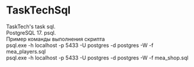 # TaskTechSql
TaskTech's task sql.\
PostgreSQL 17. psql.\
Пример команды выполнения скрипта\
psql.exe -h localhost -p 5433 -U postgres -d postgres -W -f mea_players.sql\
psql.exe -h localhost -p 5433 -U postgres -d postgres -W -f mea_shop.sql
